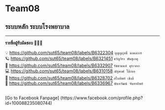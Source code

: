 # Team08
## ระบบหลัก ระบบโรงพยาบาล

<hr/>

**รายชื่อผู้รับผิดชอบ 🧑🏻‍⚕️**

💡    https://github.com/sut65/team08/labels/B6322304     ``บุญญฤทธิ์ มงคลการ``    <Br/>
🪐    https://github.com/sut65/team08/labels/B6321451     ``ขวัญจิรา พันธุเกตุ``     <Br/>
🚀    https://github.com/sut65/team08/labels/B6332907     ``รัชชานนท์ คุระจอก``    <Br/>
💻    https://github.com/sut65/team08/labels/B6310158     ``ณัฐพงศ์ โต๊ะแอ``       <Br/>
📂    https://github.com/sut65/team08/labels/B6328702     ``สไบทิพย์ เชิงดี``       <Br/>
🌷    https://github.com/sut65/team08/labels/B6336967     ``นันทวัฒน์ จันทาทิพย์``    <Br/>

<Br/>
[Go to Facebook Fanpage] (https://www.facebook.com/profile.php?id=100088235080744)
